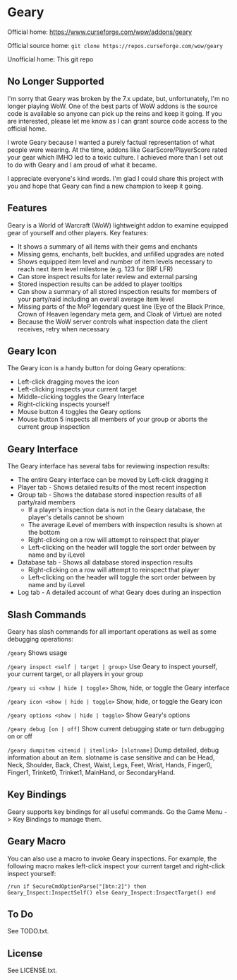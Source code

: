 # Geary

Official home: https://www.curseforge.com/wow/addons/geary

Official source home: `git clone https://repos.curseforge.com/wow/geary`

Unofficial home: This git repo

## No Longer Supported

I'm sorry that Geary was broken by the 7.x update, but, unfortunately, I'm no longer playing WoW. One of the best parts of WoW addons is the source code is available so anyone can pick up the reins and keep it going. If you are interested, please let me know as I can grant source code access to the official home.

I wrote Geary because I wanted a purely factual representation of what people were wearing. At the time, addons like GearScore/PlayerScore rated your gear which IMHO led to a toxic culture. I achieved more than I set out to do with Geary and I am proud of what it became.

I appreciate everyone's kind words. I'm glad I could share this project with you and hope that Geary can find a new champion to keep it going.

## Features

Geary is a World of Warcraft (WoW) lightweight addon to examine equipped gear of yourself and other players. Key features:

- It shows a summary of all items with their gems and enchants
- Missing gems, enchants, belt buckles, and unfilled upgrades are noted
- Shows equipped item level and number of item levels necessary to reach next item level milestone (e.g. 123 for BRF LFR)
- Can store inspect results for later review and external parsing
- Stored inspection results can be added to player tooltips
- Can show a summary of all stored inspection results for members of your party/raid including an overall average item level
- Missing parts of the MoP legendary quest line (Eye of the Black Prince, Crown of Heaven legendary meta gem, and Cloak of Virtue) are noted
- Because the WoW server controls what inspection data the client receives, retry when necessary 

## Geary Icon

The Geary icon is a handy button for doing Geary operations:

- Left-click dragging moves the icon
- Left-clicking inspects your current target
- Middle-clicking toggles the Geary Interface
- Right-clicking inspects yourself
- Mouse button 4 toggles the Geary options
- Mouse button 5 inspects all members of your group or aborts the current group inspection 

## Geary Interface

The Geary interface has several tabs for reviewing inspection results:

- The entire Geary interface can be moved by Left-click dragging it
- Player tab - Shows detailed results of the most recent inspection
- Group tab - Shows the database stored inspection results of all party/raid members
  - If a player's inspection data is not in the Geary database, the player's details cannot be shown
  - The average iLevel of members with inspection results is shown at the bottom
  - Right-clicking on a row will attempt to reinspect that player
  - Left-clicking on the header will toggle the sort order between by name and by iLevel 
- Database tab - Shows all database stored inspection results
  - Right-clicking on a row will attempt to reinspect that player
  - Left-clicking on the header will toggle the sort order between by name and by iLevel 
- Log tab - A detailed account of what Geary does during an inspection 

## Slash Commands

Geary has slash commands for all important operations as well as some debugging operations:

`/geary`
    Shows usage

`/geary inspect <self | target | group>`
    Use Geary to inspect yourself, your current target, or all players in your group

`/geary ui <show | hide | toggle>`
    Show, hide, or toggle the Geary interface

`/geary icon <show | hide | toggle>`
    Show, hide, or toggle the Geary icon

`/geary options <show | hide | toggle>`
    Show Geary's options

`/geary debug [on | off]`
    Show current debugging state or turn debugging on or off

`/geary dumpitem <itemid | itemlink> [slotname]`
    Dump detailed, debug information about an item. slotname is case sensitive and can be Head, Neck, Shoulder, Back, Chest, Waist, Legs, Feet, Wrist, Hands, Finger0, Finger1, Trinket0, Trinket1, MainHand, or SecondaryHand.

## Key Bindings

Geary supports key bindings for all useful commands. Go the Game Menu -> Key Bindings to manage them.

## Geary Macro

You can also use a macro to invoke Geary inspections. For example, the following macro makes left-click inspect your current target and right-click inspect yourself:

`/run if SecureCmdOptionParse("[btn:2]") then Geary_Inspect:InspectSelf() else Geary_Inspect:InspectTarget() end`

## To Do

See TODO.txt.

## License

See LICENSE.txt.
